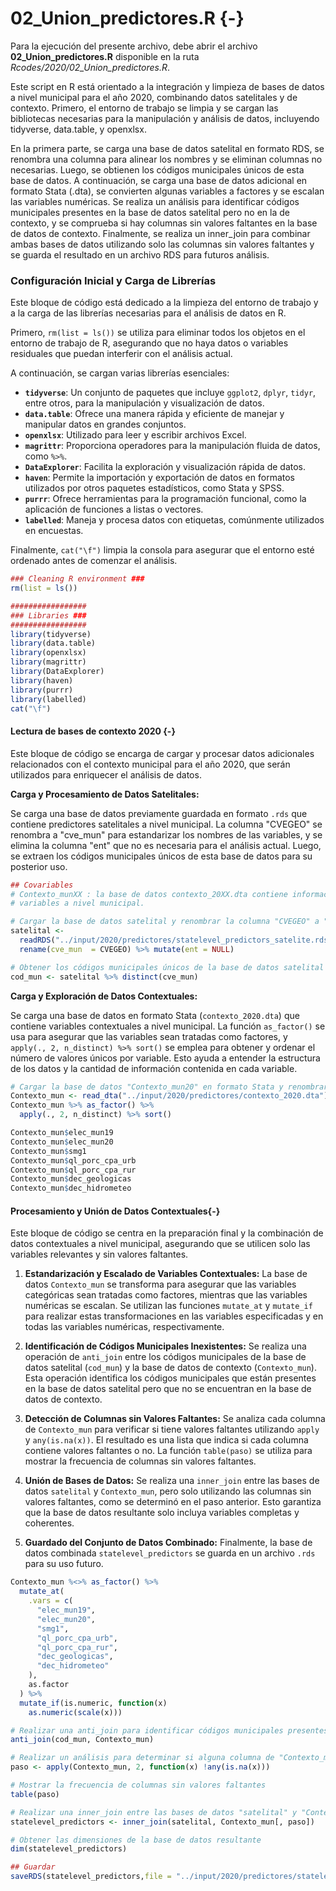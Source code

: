 # 02_Union_predictores.R {-}

Para la ejecución del presente archivo, debe abrir el archivo **02_Union_predictores.R** disponible en la ruta *Rcodes/2020/02_Union_predictores.R*.

Este script en R está orientado a la integración y limpieza de bases de datos a nivel municipal para el año 2020, combinando datos satelitales y de contexto. Primero, el entorno de trabajo se limpia y se cargan las bibliotecas necesarias para la manipulación y análisis de datos, incluyendo tidyverse, data.table, y openxlsx.

En la primera parte, se carga una base de datos satelital en formato RDS, se renombra una columna para alinear los nombres y se eliminan columnas no necesarias. Luego, se obtienen los códigos municipales únicos de esta base de datos. A continuación, se carga una base de datos adicional en formato Stata (.dta), se convierten algunas variables a factores y se escalan las variables numéricas. Se realiza un análisis para identificar códigos municipales presentes en la base de datos satelital pero no en la de contexto, y se comprueba si hay columnas sin valores faltantes en la base de datos de contexto. Finalmente, se realiza un inner_join para combinar ambas bases de datos utilizando solo las columnas sin valores faltantes y se guarda el resultado en un archivo RDS para futuros análisis.

### Configuración Inicial y Carga de Librerías

Este bloque de código está dedicado a la limpieza del entorno de trabajo y a la carga de las librerías necesarias para el análisis de datos en R.

Primero, `rm(list = ls())` se utiliza para eliminar todos los objetos en el entorno de trabajo de R, asegurando que no haya datos o variables residuales que puedan interferir con el análisis actual.

A continuación, se cargan varias librerías esenciales:

- **`tidyverse`**: Un conjunto de paquetes que incluye `ggplot2`, `dplyr`, `tidyr`, entre otros, para la manipulación y visualización de datos.
- **`data.table`**: Ofrece una manera rápida y eficiente de manejar y manipular datos en grandes conjuntos.
- **`openxlsx`**: Utilizado para leer y escribir archivos Excel.
- **`magrittr`**: Proporciona operadores para la manipulación fluida de datos, como `%>%`.
- **`DataExplorer`**: Facilita la exploración y visualización rápida de datos.
- **`haven`**: Permite la importación y exportación de datos en formatos utilizados por otros paquetes estadísticos, como Stata y SPSS.
- **`purrr`**: Ofrece herramientas para la programación funcional, como la aplicación de funciones a listas o vectores.
- **`labelled`**: Maneja y procesa datos con etiquetas, comúnmente utilizados en encuestas.

Finalmente, `cat("\f")` limpia la consola para asegurar que el entorno esté ordenado antes de comenzar el análisis.


``` r
### Cleaning R environment ###
rm(list = ls())

#################
### Libraries ###
#################
library(tidyverse)
library(data.table)
library(openxlsx)
library(magrittr)
library(DataExplorer)
library(haven)
library(purrr)
library(labelled)
cat("\f")
```

#### Lectura de bases de contexto 2020 {-}



Este bloque de código se encarga de cargar y procesar datos adicionales relacionados con el contexto municipal para el año 2020, que serán utilizados para enriquecer el análisis de datos.

**Carga y Procesamiento de Datos Satelitales:**

Se carga una base de datos previamente guardada en formato `.rds` que contiene predictores satelitales a nivel municipal. La columna "CVEGEO" se renombra a "cve_mun" para estandarizar los nombres de las variables, y se elimina la columna "ent" que no es necesaria para el análisis actual. Luego, se extraen los códigos municipales únicos de esta base de datos para su posterior uso.



``` r
## Covariables
# Contexto_munXX : la base de datos contexto_20XX.dta contiene información de 
# variables a nivel municipal. 

# Cargar la base de datos satelital y renombrar la columna "CVEGEO" a "cve_mun"
satelital <-
  readRDS("../input/2020/predictores/statelevel_predictors_satelite.rds") %>%
  rename(cve_mun  = CVEGEO) %>% mutate(ent = NULL)

# Obtener los códigos municipales únicos de la base de datos satelital
cod_mun <- satelital %>% distinct(cve_mun)
```

**Carga y Exploración de Datos Contextuales:**

Se carga una base de datos en formato Stata (`contexto_2020.dta`) que contiene variables contextuales a nivel municipal. La función `as_factor()` se usa para asegurar que las variables sean tratadas como factores, y `apply(., 2, n_distinct) %>% sort()` se emplea para obtener y ordenar el número de valores únicos por variable. Esto ayuda a entender la estructura de los datos y la cantidad de información contenida en cada variable.



``` r
# Cargar la base de datos "Contexto_mun20" en formato Stata y renombrar la columna "CVEGEO" a "cve_mun"
Contexto_mun <- read_dta("../input/2020/predictores/contexto_2020.dta")
Contexto_mun %>% as_factor() %>% 
  apply(., 2, n_distinct) %>% sort()

Contexto_mun$elec_mun19
Contexto_mun$elec_mun20
Contexto_mun$smg1
Contexto_mun$ql_porc_cpa_urb
Contexto_mun$ql_porc_cpa_rur   
Contexto_mun$dec_geologicas 
Contexto_mun$dec_hidrometeo
```

#### Procesamiento y Unión de Datos Contextuales{-}

Este bloque de código se centra en la preparación final y la combinación de datos contextuales a nivel municipal, asegurando que se utilicen solo las variables relevantes y sin valores faltantes.



1. **Estandarización y Escalado de Variables Contextuales:**
   La base de datos `Contexto_mun` se transforma para asegurar que las variables categóricas sean tratadas como factores, mientras que las variables numéricas se escalan. Se utilizan las funciones `mutate_at` y `mutate_if` para realizar estas transformaciones en las variables especificadas y en todas las variables numéricas, respectivamente.

2. **Identificación de Códigos Municipales Inexistentes:**
   Se realiza una operación de `anti_join` entre los códigos municipales de la base de datos satelital (`cod_mun`) y la base de datos de contexto (`Contexto_mun`). Esta operación identifica los códigos municipales que están presentes en la base de datos satelital pero que no se encuentran en la base de datos de contexto.

3. **Detección de Columnas sin Valores Faltantes:**
   Se analiza cada columna de `Contexto_mun` para verificar si tiene valores faltantes utilizando `apply` y `any(is.na(x))`. El resultado es una lista que indica si cada columna contiene valores faltantes o no. La función `table(paso)` se utiliza para mostrar la frecuencia de columnas sin valores faltantes.

4. **Unión de Bases de Datos:**
   Se realiza una `inner_join` entre las bases de datos `satelital` y `Contexto_mun`, pero solo utilizando las columnas sin valores faltantes, como se determinó en el paso anterior. Esto garantiza que la base de datos resultante solo incluya variables completas y coherentes.

5. **Guardado del Conjunto de Datos Combinado:**
   Finalmente, la base de datos combinada `statelevel_predictors` se guarda en un archivo `.rds` para su uso futuro.


``` r
Contexto_mun %<>% as_factor() %>%
  mutate_at(
    .vars = c(
      "elec_mun19",
      "elec_mun20",
      "smg1",
      "ql_porc_cpa_urb",
      "ql_porc_cpa_rur",
      "dec_geologicas",
      "dec_hidrometeo"
    ),
    as.factor
  ) %>%
  mutate_if(is.numeric, function(x)
    as.numeric(scale(x)))

# Realizar una anti_join para identificar códigos municipales presentes en "cod_mun" pero no en "Contexto_mun"
anti_join(cod_mun, Contexto_mun)

# Realizar un análisis para determinar si alguna columna de "Contexto_mun" no tiene valores faltantes
paso <- apply(Contexto_mun, 2, function(x) !any(is.na(x)))

# Mostrar la frecuencia de columnas sin valores faltantes
table(paso)

# Realizar una inner_join entre las bases de datos "satelital" y "Contexto_mun" utilizando solo las columnas sin valores faltantes
statelevel_predictors <- inner_join(satelital, Contexto_mun[, paso])

# Obtener las dimensiones de la base de datos resultante
dim(statelevel_predictors)

## Guardar 
saveRDS(statelevel_predictors,file = "../input/2020/predictores/statelevel_predictors_df.rds")
```

